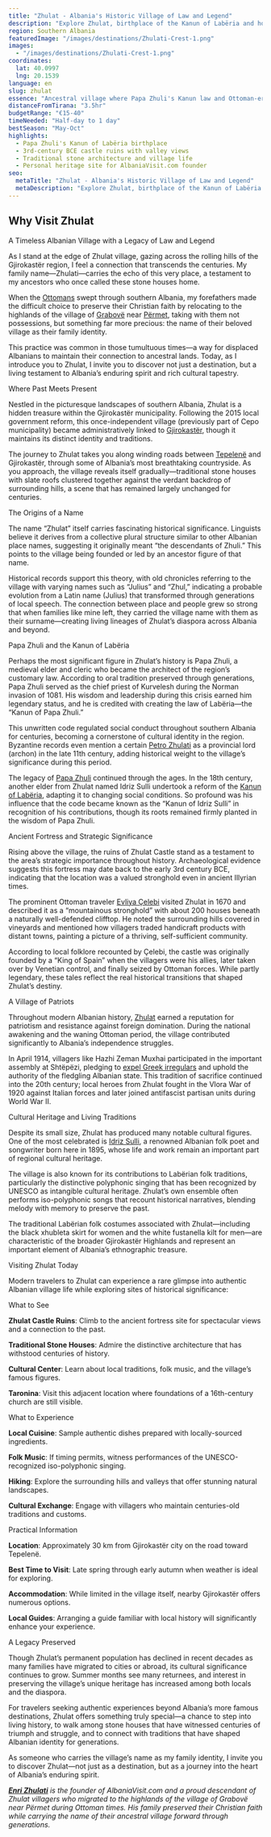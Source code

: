 ```yaml
---
title: "Zhulat - Albania's Historic Village of Law and Legend"
description: "Explore Zhulat, birthplace of the Kanun of Labëria and home to ancient castle ruins. Discover authentic Albanian village life and centuries of cultural heritage."
region: Southern Albania
featuredImage: "/images/destinations/Zhulati-Crest-1.png"
images:
  - "/images/destinations/Zhulati-Crest-1.png"
coordinates:
  lat: 40.0997
  lng: 20.1539
language: en
slug: zhulat
essence: "Ancestral village where Papa Zhuli's Kanun law and Ottoman-era heritage endure"
distanceFromTirana: "3.5hr"
budgetRange: "€15-40"
timeNeeded: "Half-day to 1 day"
bestSeason: "May-Oct"
highlights:
  - Papa Zhuli's Kanun of Labëria birthplace
  - 3rd-century BCE castle ruins with valley views
  - Traditional stone architecture and village life
  - Personal heritage site for AlbaniaVisit.com founder
seo:
  metaTitle: "Zhulat - Albania's Historic Village of Law and Legend"
  metaDescription: "Explore Zhulat, birthplace of the Kanun of Labëria and home to ancient castle ruins. Discover authentic Albanian village life and centuries of cultural heritage."
---
```


## Why Visit Zhulat

A Timeless Albanian Village with a Legacy of Law and Legend

As I stand at the edge of Zhulat village, gazing across the rolling hills of the Gjirokastër region, I feel a connection that transcends the centuries. My family name—Zhulati—carries the echo of this very place, a testament to my ancestors who once called these stone houses home.

When the [Ottomans](https://albaniavisit.com/albania-under-ottoman-rule/) swept through southern Albania, my forefathers made the difficult choice to preserve their Christian faith by relocating to the highlands of the village of [Grabovë](https://albaniavisit.com/destinations/grabove/) near [Përmet](https://albaniavisit.com/destinations/permet/), taking with them not possessions, but something far more precious: the name of their beloved village as their family identity.

This practice was common in those tumultuous times—a way for displaced Albanians to maintain their connection to ancestral lands. Today, as I introduce you to Zhulat, I invite you to discover not just a destination, but a living testament to Albania’s enduring spirit and rich cultural tapestry.

Where Past Meets Present

Nestled in the picturesque landscapes of southern Albania, Zhulat is a hidden treasure within the Gjirokastër municipality. Following the 2015 local government reform, this once-independent village (previously part of Cepo municipality) became administratively linked to [Gjirokastër](https://albaniavisit.com/destinations/gjirokaster/), though it maintains its distinct identity and traditions.

The journey to Zhulat takes you along winding roads between [Tepelenë](https://albaniavisit.com/destinations/tepelene/) and Gjirokastër, through some of Albania’s most breathtaking countryside. As you approach, the village reveals itself gradually—traditional stone houses with slate roofs clustered together against the verdant backdrop of surrounding hills, a scene that has remained largely unchanged for centuries.

The Origins of a Name

The name “Zhulat” itself carries fascinating historical significance. Linguists believe it derives from a collective plural structure similar to other Albanian place names, suggesting it originally meant “the descendants of Zhuli.” This points to the village being founded or led by an ancestor figure of that name.

Historical records support this theory, with old chronicles referring to the village with varying names such as “Julius” and “Zhul,” indicating a probable evolution from a Latin name (Julius) that transformed through generations of local speech. The connection between place and people grew so strong that when families like mine left, they carried the village name with them as their surname—creating living lineages of Zhulat’s diaspora across Albania and beyond.

Papa Zhuli and the Kanun of Labëria

Perhaps the most significant figure in Zhulat’s history is Papa Zhuli, a medieval elder and cleric who became the architect of the region’s customary law. According to oral tradition preserved through generations, Papa Zhuli served as the chief priest of Kurvelesh during the Norman invasion of 1081. His wisdom and leadership during this crisis earned him legendary status, and he is credited with creating the law of Labëria—the “Kanun of Papa Zhuli.”

This unwritten code regulated social conduct throughout southern Albania for centuries, becoming a cornerstone of cultural identity in the region. Byzantine records even mention a certain [Petro Zhulati](https://sq.wikipedia.org/wiki/Petro_Zhulati) as a provincial lord (archon) in the late 11th century, adding historical weight to the village’s significance during this period.

The legacy of [Papa Zhuli](https://sq.wikipedia.org/wiki/Papa_Zhuli) continued through the ages. In the 18th century, another elder from Zhulat named Idriz Sulli undertook a reform of the [Kanun of Labëria](https://sq.wikipedia.org/wiki/Kanuni), adapting it to changing social conditions. So profound was his influence that the code became known as the “Kanun of Idriz Sulli” in recognition of his contributions, though its roots remained firmly planted in the wisdom of Papa Zhuli.

Ancient Fortress and Strategic Significance

Rising above the village, the ruins of Zhulat Castle stand as a testament to the area’s strategic importance throughout history. Archaeological evidence suggests this fortress may date back to the early 3rd century BCE, indicating that the location was a valued stronghold even in ancient Illyrian times.

The prominent Ottoman traveler [Evliya Çelebi](https://en.wikipedia.org/wiki/Evliya_%C3%87elebi) visited Zhulat in 1670 and described it as a “mountainous stronghold” with about 200 houses beneath a naturally well-defended clifftop. He noted the surrounding hills covered in vineyards and mentioned how villagers traded handicraft products with distant towns, painting a picture of a thriving, self-sufficient community.

According to local folklore recounted by Çelebi, the castle was originally founded by a “King of Spain” when the villagers were his allies, later taken over by Venetian control, and finally seized by Ottoman forces. While partly legendary, these tales reflect the real historical transitions that shaped Zhulat’s destiny.

A Village of Patriots

Throughout modern Albanian history, [Zhulat](https://en.wikipedia.org/wiki/Zhulat) earned a reputation for patriotism and resistance against foreign domination. During the national awakening and the waning Ottoman period, the village contributed significantly to Albania’s independence struggles.

In April 1914, villagers like Hazhi Zeman Muxhai participated in the important assembly at Shtëpëzi, pledging to [expel Greek irregulars](https://sq.wikipedia.org/wiki/Beteja_e_Qaf%C3%ABs_s%C3%AB_Sk%C3%ABrfic%C3%ABs) and uphold the authority of the fledgling Albanian state. This tradition of sacrifice continued into the 20th century; local heroes from Zhulat fought in the Vlora War of 1920 against Italian forces and later joined antifascist partisan units during World War II.

Cultural Heritage and Living Traditions

Despite its small size, Zhulat has produced many notable cultural figures. One of the most celebrated is [Idriz Sulli](https://sq.wikipedia.org/wiki/Idriz_Suli), a renowned Albanian folk poet and songwriter born here in 1895, whose life and work remain an important part of regional cultural heritage.

The village is also known for its contributions to Labërian folk traditions, particularly the distinctive polyphonic singing that has been recognized by UNESCO as intangible cultural heritage. Zhulat’s own ensemble often performs iso-polyphonic songs that recount historical narratives, blending melody with memory to preserve the past.

The traditional Labërian folk costumes associated with Zhulat—including the black xhubleta skirt for women and the white fustanella kilt for men—are characteristic of the broader Gjirokastër Highlands and represent an important element of Albania’s ethnographic treasure.

Visiting Zhulat Today

Modern travelers to Zhulat can experience a rare glimpse into authentic Albanian village life while exploring sites of historical significance:

What to See

**Zhulat Castle Ruins**: Climb to the ancient fortress site for spectacular views and a connection to the past.

**Traditional Stone Houses**: Admire the distinctive architecture that has withstood centuries of history.

**Cultural Center**: Learn about local traditions, folk music, and the village’s famous figures.

**Taronina**: Visit this adjacent location where foundations of a 16th-century church are still visible.

What to Experience

**Local Cuisine**: Sample authentic dishes prepared with locally-sourced ingredients.

**Folk Music**: If timing permits, witness performances of the UNESCO-recognized iso-polyphonic singing.

**Hiking**: Explore the surrounding hills and valleys that offer stunning natural landscapes.

**Cultural Exchange**: Engage with villagers who maintain centuries-old traditions and customs.

Practical Information

**Location**: Approximately 30 km from Gjirokastër city on the road toward Tepelenë.

**Best Time to Visit**: Late spring through early autumn when weather is ideal for exploring.

**Accommodation**: While limited in the village itself, nearby Gjirokastër offers numerous options.

**Local Guides**: Arranging a guide familiar with local history will significantly enhance your experience.

A Legacy Preserved

Though Zhulat’s permanent population has declined in recent decades as many families have migrated to cities or abroad, its cultural significance continues to grow. Summer months see many returnees, and interest in preserving the village’s unique heritage has increased among both locals and the diaspora.

For travelers seeking authentic experiences beyond Albania’s more famous destinations, Zhulat offers something truly special—a chance to step into living history, to walk among stone houses that have witnessed centuries of triumph and struggle, and to connect with traditions that have shaped Albanian identity for generations.

As someone who carries the village’s name as my family identity, I invite you to discover Zhulat—not just as a destination, but as a journey into the heart of Albania’s enduring spirit.

***[Enri Zhulati](https://albaniavisit.com/about/team/enri/)** is the founder of AlbaniaVisit.com and a proud descendant of Zhulat villagers who migrated to the highlands of the village of Grabovë near Përmet during Ottoman times. His family preserved their Christian faith while carrying the name of their ancestral village forward through generations.*

